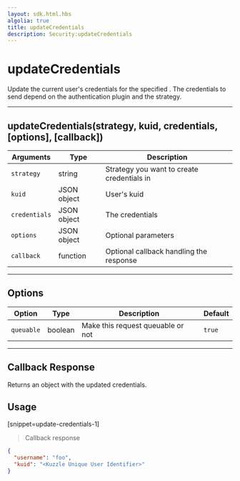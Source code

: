 ```yaml
---
layout: sdk.html.hbs
algolia: true
title: updateCredentials
description: Security:updateCredentials
---
```

  

# updateCredentials
Update the current user's credentials for the specified <strategy>. The credentials to send depend on the authentication plugin and the strategy.

---

## updateCredentials(strategy, kuid, credentials, [options], [callback])

| Arguments | Type | Description
|-----------|------|------------
| `strategy` | string | Strategy you want to create credentials in
| `kuid` | JSON object | User's kuid
| `credentials` | JSON object | The credentials
| `options` | JSON object | Optional parameters
| `callback`| function | Optional callback handling the response

---

## Options

| Option | Type | Description | Default
|--------|------|-------------|---------
| `queuable` | boolean | Make this request queuable or not  | `true`

---

## Callback Response

Returns an object with the updated credentials.

## Usage

[snippet=update-credentials-1]
> Callback response

```json
{
  "username": "foo",
  "kuid": "<Kuzzle Unique User Identifier>"
}
```